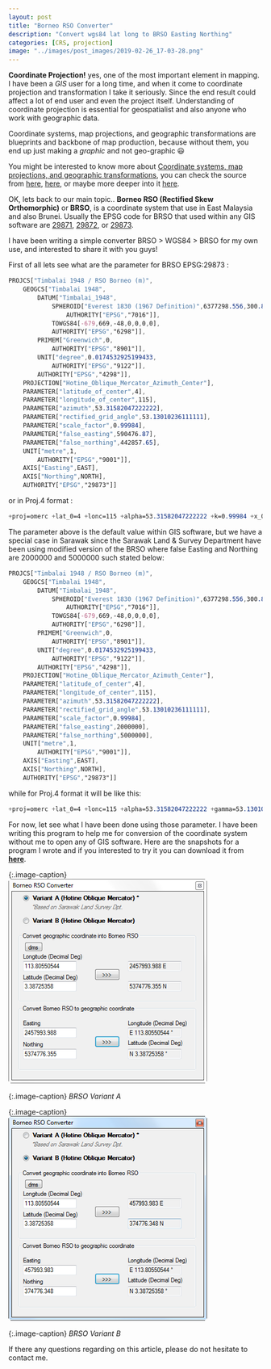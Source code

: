 ```yaml
---
layout: post
title: "Borneo RSO Converter"
description: "Convert wgs84 lat long to BRSO Easting Northing"
categories: [CRS, projection]
image: "../images/post_images/2019-02-26_17-03-28.png"
---
```


__Coordinate Projection!__ yes, one of the most important element in mapping. I have been a _GIS_ user for a long time, and when it come to coordinate projection and transformation I take it seriously. Since the end result could affect a lot of end user and even the project itself. Understanding of coordinate projection is essential for geospatialist and also anyone who work with geographic data.

Coordinate systems, map projections, and geographic transformations are blueprints and backbone of map production, because without them, you end up just making a _graphic_ and not geo-graphic 😃

You might be interested to know more about [Coordinate systems, map projections, and geographic transformations](http://resources.esri.com/help/9.3/arcgisengine/dotnet/89b720a5-7339-44b0-8b58-0f5bf2843393.htm), you can check the source from
[here](https://gisgeography.com/latitude-longitude-coordinates/), [here](https://www.e-education.psu.edu/natureofgeoinfo/c2_p10.html),
or maybe more deeper into it [here](https://en.wikipedia.org/wiki/Geographic_coordinate_conversion).

OK, lets back to our main topic.. __Borneo RSO (Rectified Skew Orthomorphic)__ or __BRSO__, is a coordinate system that use in East Malaysia and also Brunei. Usually the EPSG code for BRSO that used within any GIS software are [29871](https://epsg.io/29871), [29872](https://epsg.io/29872), or [29873](https://epsg.io/29873).

I have been writing a simple converter BRSO > WGS84 > BRSO for my own use, and interested to share it with you guys!

First of all lets see what are the parameter for BRSO EPSG:29873 :

```css
PROJCS["Timbalai 1948 / RSO Borneo (m)",
    GEOGCS["Timbalai 1948",
        DATUM["Timbalai_1948",
            SPHEROID["Everest 1830 (1967 Definition)",6377298.556,300.8017,
                AUTHORITY["EPSG","7016"]],
            TOWGS84[-679,669,-48,0,0,0,0],
            AUTHORITY["EPSG","6298"]],
        PRIMEM["Greenwich",0,
            AUTHORITY["EPSG","8901"]],
        UNIT["degree",0.0174532925199433,
            AUTHORITY["EPSG","9122"]],
        AUTHORITY["EPSG","4298"]],
    PROJECTION["Hotine_Oblique_Mercator_Azimuth_Center"],
    PARAMETER["latitude_of_center",4],
    PARAMETER["longitude_of_center",115],
    PARAMETER["azimuth",53.31582047222222],
    PARAMETER["rectified_grid_angle",53.13010236111111],
    PARAMETER["scale_factor",0.99984],
    PARAMETER["false_easting",590476.87],
    PARAMETER["false_northing",442857.65],
    UNIT["metre",1,
        AUTHORITY["EPSG","9001"]],
    AXIS["Easting",EAST],
    AXIS["Northing",NORTH],
    AUTHORITY["EPSG","29873"]]
```

or in Proj.4 format :

```css
+proj=omerc +lat_0=4 +lonc=115 +alpha=53.31582047222222 +k=0.99984 +x_0=590476.87 +y_0=442857.65 +gamma=53.13010236111111 +ellps=evrstSS +towgs84=-679,669,-48,0,0,0,0 +units=m +no_defs
```

The parameter above is the default value within GIS software, but we have a special case in Sarawak since the Sarawak Land & Survey Department have been using modified version of the BRSO where false Easting and Northing are 2000000 and 5000000 such stated below:

```css
PROJCS["Timbalai 1948 / RSO Borneo (m)",
    GEOGCS["Timbalai 1948",
        DATUM["Timbalai_1948",
            SPHEROID["Everest 1830 (1967 Definition)",6377298.556,300.8017,
                AUTHORITY["EPSG","7016"]],
            TOWGS84[-679,669,-48,0,0,0,0],
            AUTHORITY["EPSG","6298"]],
        PRIMEM["Greenwich",0,
            AUTHORITY["EPSG","8901"]],
        UNIT["degree",0.0174532925199433,
            AUTHORITY["EPSG","9122"]],
        AUTHORITY["EPSG","4298"]],
    PROJECTION["Hotine_Oblique_Mercator_Azimuth_Center"],
    PARAMETER["latitude_of_center",4],
    PARAMETER["longitude_of_center",115],
    PARAMETER["azimuth",53.31582047222222],
    PARAMETER["rectified_grid_angle",53.13010236111111],
    PARAMETER["scale_factor",0.99984],
    PARAMETER["false_easting",2000000],
    PARAMETER["false_northing",5000000],
    UNIT["metre",1,
        AUTHORITY["EPSG","9001"]],
    AXIS["Easting",EAST],
    AXIS["Northing",NORTH],
    AUTHORITY["EPSG","29873"]]
```

while for Proj.4 format it will be like this:

```css
+proj=omerc +lat_0=4 +lonc=115 +alpha=53.31582047222222 +gamma=53.13010236111111 +k=0.99984 +x_0=2000000 +y_0=5000000 +no_uoff +ellps=evrstSS +towgs84=-533.4,669.2,-52.5,0,0,4.28,9.4 +units=m +no_defs
```

For now, let see what I have been done using those parameter.
I have been writing this program to help me for conversion of the coordinate system without me to open any of GIS software.
Here are the snapshots for a program I wrote and if you interested to try it you can download it from [__here__](../assets/data/brso_setup.msi).

{:.image-caption}
![png](../images/post_images/2019-02-26_17-03-28.png)

{:.image-caption}
*BRSO Variant A*

{:.image-caption}
![png](../images/post_images/2019-02-26_17-03-43.png)

{:.image-caption}
*BRSO Variant B*

If there any questions regarding on this article, please do not hesitate to contact me.
